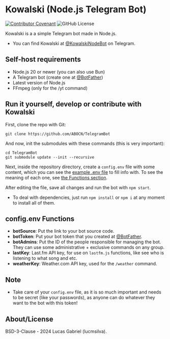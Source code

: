 # Kowalski (Node.js Telegram Bot)
[![Contributor Covenant](https://img.shields.io/badge/Contributor%20Covenant-2.1-4baaaa.svg)](CODE_OF_CONDUCT.md)
![GitHub License](https://img.shields.io/github/license/ABOCN/TelegramBot)

Kowalski is a a simple Telegram bot made in Node.js.
 - You can find Kowalski at [@KowalskiNodeBot](https://t.me/KowalskiNodeBot) on Telegram.

## Self-host requirements
 - Node.js 20 or newer (you can also use Bun)
 - A Telegram bot (create one at [@BotFather](https://t.me/botfather))
 - Latest version of Node.js
 - FFmpeg (only for the /yt command)

## Run it yourself, develop or contribute with Kowalski
First, clone the repo with Git:
```
git clone https://github.com/ABOCN/TelegramBot
```
And now, init the submodules with these commands (this is very important):
```
cd TelegramBot
git submodule update --init --recursive
```
Next, inside the repository directory, create a `config.env` file with some content, which you can see the [example .env file](config.env.example) to fill info with. To see the meaning of each one, see [the Functions section](#configenv-functions).

After editing the file, save all changes and run the bot with ``npm start``.
- To deal with dependencies, just run ``npm install`` or ``npm i`` at any moment to install all of them.

## config.env Functions
- **botSource**: Put the link to your bot source code.
- **botToken**: Put your bot token that you created at [@BotFather](https://t.me/botfather).
- **botAdmins**: Put the ID of the people responsible for managing the bot. They can use some administrative + exclusive commands on any group.
- **lastKey**: Last.fm API key, for use on `lastfm.js` functions, like see who is listening to what song and etc.
- **weatherKey**: Weather.com API key, used for the `/weather` command.

## Note
- Take care of your ``config.env`` file, as it is so much important and needs to be secret (like your passwords), as anyone can do whatever they want to the bot with this token!

## About/License
BSD-3-Clause - 2024 Lucas Gabriel (lucmsilva).
